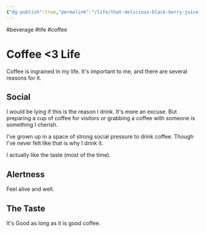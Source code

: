 ```yaml
---
{"dg-publish":true,"permalink":"/life/that-delicious-black-berry-juice-that-make-me-go-brrrr/"}
---
```


#beverage #life #coffee

# Coffee <3 Life
Coffee is ingrained in my life. It's important to me, and there are several reasons for it.

## Social
I would be lying if this is the reason I drink. It's more an excuse. But preparing a cup of coffee for visitors or grabbing a coffee with someone is something I cherish.

I've grown up in a space of strong social pressure to drink coffee. Though I've never felt like that is why I drink it.

I actually like the taste (most of the time).

## Alertness
Feel alive and well.

## The Taste
It's Good as long as it is good coffee.
